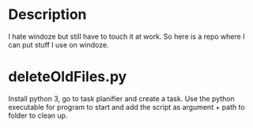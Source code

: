 # Description
I hate windoze but still have to touch it at work. So here is a repo where I can put stuff I use on windoze.

# deleteOldFiles.py

Install python 3, go to task planifier and create a task. Use the python executable for program to start and add the script as argument + path to folder to clean up.
